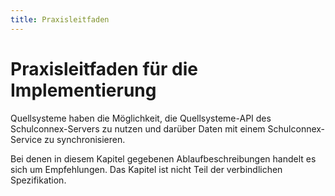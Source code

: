 ```yaml
---
title: Praxisleitfaden
---
```


# Praxisleitfaden für die Implementierung

Quellsysteme haben die Möglichkeit, die Quellsysteme-API des Schulconnex-Servers zu nutzen
und darüber Daten mit einem Schulconnex-Service zu synchronisieren.

Bei denen in diesem Kapitel gegebenen Ablaufbeschreibungen handelt es sich um Empfehlungen.
Das Kapitel ist nicht Teil der verbindlichen Spezifikation.
